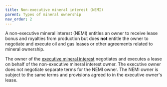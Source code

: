 ```yaml
---
title: Non-executive mineral interest (NEMI)
parent: Types of mineral ownership
nav_order: 2
---
```


A non-executive mineral interest (NEMI) entitles an owner to receive lease bonus
and royalties from production but does **not** entitle the owner to negotiate
and execute oil and gas leases or other agreements related to mineral ownership.

The owner of the [executive mineral interest](/types-of-ownership/executive-mineral-interest.md)
negotiates and executes a lease on behalf of the non-executive mineral interest owner.
The executive owner does not negotiate separate terms for the NEMI owner.
The NEMI owner is subject to the same terms and provisions agreed to in
the executive owner's lease.
